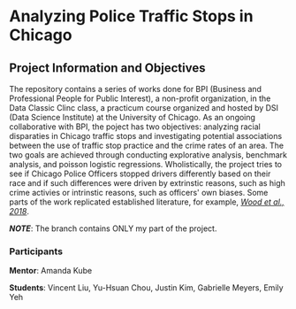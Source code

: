 # Analyzing Police Traffic Stops in Chicago

## Project Information and Objectives

The repository contains a series of works done for BPI (Business and Professional People for Public Interest), a non-profit organization, in the Data Classic Clinc class, a practicum course organized and hosted by DSI (Data Science Institute) at the University of Chicago. As an ongoing collaborative with BPI, the poject has two objectives: analyzing racial disparaties in Chicago traffic stops and investigating potential associations between the use of traffic stop practice and the crime rates of an area. The two goals are achieved through conducting explorative analysis, benchmark analysis, and poisson logistic regressions. Wholistically, the project tries to see if Chicago Police Officers stopped drivers differently based on their race and if such differences were driven by extrinstic reasons, such as high crime activies or intrinstic reasons, such as officers' own biases. Some parts of the work replicated established literature, for example, [*Wood et al., 2018*](https://www.semanticscholar.org/paper/An-Analysis-of-the-Metropolitan-Nashville-Police-%E2%80%99-Chohlas-Wood-Goel/ea1e629021ab3e4f6b548b7d11f9ae12b07df83e).   

***NOTE***: The branch contains ONLY my part of the project. 


### Participants
**Mentor**: Amanda Kube

**Students**: Vincent Liu, Yu-Hsuan Chou, Justin Kim, Gabrielle Meyers, Emily Yeh
